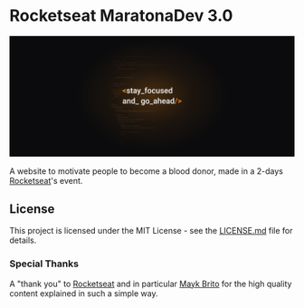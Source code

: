 # Rocketseat MaratonaDev 3.0

![MaratonaDev 3.0](MaratonaDev.png)

A website to motivate people to become a blood donor, made in a 2-days [Rocketseat](https://rocketseat.com.br/)'s event.

## License

This project is licensed under the MIT License - see the [LICENSE.md](LICENSE.md) file for details.

### Special Thanks

A "thank you" to [Rocketseat](https://rocketseat.com.br/) and in particular [Mayk Brito](https://github.com/maykbrito) for the high quality content explained in such a simple way.